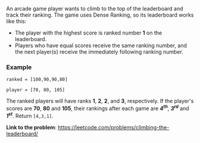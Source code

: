 An arcade game player wants to climb to the top of the leaderboard and track their ranking. 
The game uses Dense Ranking, so its leaderboard works like this:
* The player with the highest score is ranked number **1** on the leaderboard.
* Players who have equal scores receive the same ranking number, and the next player(s) receive the immediately following ranking number.

### Example
`ranked = [100,90,90,80]`

`player = [70, 80, 105]`

The ranked players will have ranks **1**, **2**, **2**, and **3**, respectively. If the player's scores are
**70**, **80** and **105**, their rankings after each game are **_4<sup>th</sup>_**, **_3<sup>rd</sup>_** and **_1<sup>st</sup>_**.
Return `[4,3,1]`.

**Link to the problem**: https://leetcode.com/problems/climbing-the-leaderboard/